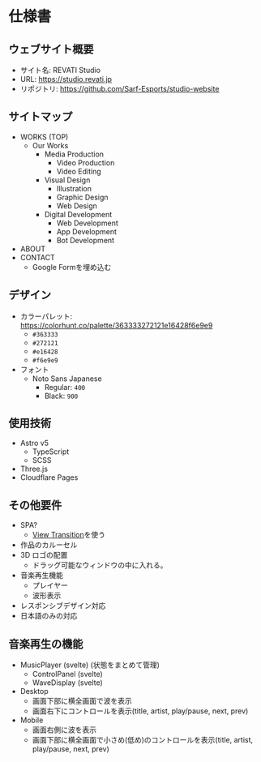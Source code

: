 # 仕様書

<!-- 不足や変更点等があれば随時更新してください。 -->

## ウェブサイト概要

- サイト名: REVATI Studio
- URL: https://studio.revati.jp
- リポジトリ: https://github.com/Sarf-Esports/studio-website

## サイトマップ

- WORKS (TOP)
  - Our Works
    - Media Production
      - Video Production
      - Video Editing
    - Visual Design
      - Illustration
      - Graphic Design
      - Web Design
    - Digital Development
      - Web Development
      - App Development
      - Bot Development
- ABOUT
- CONTACT
  - Google Formを埋め込む

## デザイン

- カラーパレット: https://colorhunt.co/palette/363333272121e16428f6e9e9
  - `#363333`
  - `#272121`
  - `#e16428`
  - `#f6e9e9`
- フォント
  - Noto Sans Japanese
    - Regular: `400`
    - Black: `900`

## 使用技術

- Astro v5
  - TypeScript
  - SCSS
- Three.js
- Cloudflare Pages

## その他要件

- SPA?
  - [View Transition](https://docs.astro.build/ja/guides/view-transitions/)を使う
- 作品のカルーセル
- 3D ロゴの配置
  - ドラッグ可能なウィンドウの中に入れる。
- 音楽再生機能
  - プレイヤー
  - 波形表示
- レスポンシブデザイン対応
- 日本語のみの対応

## 音楽再生の機能

- MusicPlayer (svelte) (状態をまとめて管理)
  - ControlPanel (svelte)
  - WaveDisplay (svelte)
- Desktop
  - 画面下部に横全画面で波を表示
  - 画面右下にコントロールを表示(title, artist, play/pause, next, prev)
- Mobile
  - 画面右側に波を表示
  - 画面下部に横全画面で小さめ(低め)のコントロールを表示(title, artist, play/pause, next, prev)
